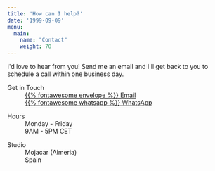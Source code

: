 ```yaml
---
title: 'How can I help?'
date: '1999-09-09'
menu:
  main:
    name: "Contact"
    weight: 70
---
```


I'd love to hear from you! Send me an email and I'll get back to you to
schedule a call within one business day.

<div class="d-flex justify-content-between mt-5">
    <dl>
        <dt>Get in Touch</dt>
        <dd>
            <a href="mailto:hello@elt.ink" aria-label="Email">
                {{% fontawesome envelope %}} Email
            </a>
            <br />
            <a href="https://wa.me/34673288434" aria-label="WhatsApp">
                {{% fontawesome whatsapp %}} WhatsApp
            </a>
        </dd>
    </dl>
    <dl>
        <dt>Hours</dt>
        <dd>
            Monday - Friday<br />
            9AM - 5PM CET
        </dd>
    </dl>
    <dl>
        <dt>Studio</dt>
        <dd>
            Mojacar (Almeria)<br />
            Spain
        </dd>
    </dl>
</div>
